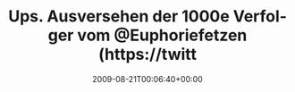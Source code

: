 ---
retweeted: false
source: <a href="http://twitter.com" rel="nofollow">Twitter Web Client</a>
entities:
  hashtags: []
  symbols: []
  user_mentions:
  - name: Euphoriefetzen
    screen_name: Euphoriefetzen
    indices:
    - '41'
    - '56'
    id_str: '14624793'
    id: '14624793'
  urls: []
display_text_range:
- '0'
- '112'
favorite_count: '0'
id_str: '3438583829'
truncated: false
retweet_count: '0'
id: '3438583829'
created_at: Fri Aug 21 00:06:40 +0000 2009
favorited: false
full_text: Ups. Ausversehen der 1000e Verfolger vom [@Euphoriefetzen](https://twitter.com/Euphoriefetzen)
  geworden. Tut mir leid, soll nicht wieder vorkommen...!
lang: de
tags:
- pesos/twitter
date: '2009-08-21T00:06:40+00:00'
src: https://twitter.com/bascht/status/3438583829
original_url: https://twitter.com/bascht/status/3438583829
type: twitter_tweet
text: Ups. Ausversehen der 1000e Verfolger vom [@Euphoriefetzen](https://twitter.com/Euphoriefetzen)
  geworden. Tut mir leid, soll nicht wieder vorkommen...!
title: Ups. Ausversehen der 1000e Verfolger vom @Euphoriefetzen (https://twitt

---